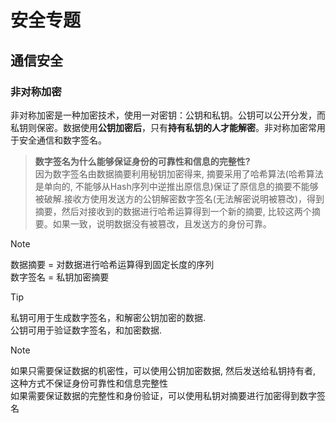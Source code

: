 # 安全专题
## 通信安全
### 非对称加密
非对称加密是一种加密技术，使用一对密钥：公钥和私钥。公钥可以公开分发，而私钥则保密。数据使用**公钥加密后**，只有**持有私钥的人才能解密**。非对称加密常用于安全通信和数字签名。

> **数字签名为什么能够保证身份的可靠性和信息的完整性?**\
> 因为数字签名由数据摘要利用秘钥加密得来, 摘要采用了哈希算法(哈希算法是单向的, 不能够从Hash序列中逆推出原信息)保证了原信息的摘要不能够被破解.接收方使用发送方的公钥解密数字签名(无法解密说明被篡改)，得到摘要，然后对接收到的数据进行哈希运算得到一个新的摘要, 比较这两个摘要。如果一致，说明数据没有被篡改，且发送方的身份可靠。


> [!NOTE]
> 数据摘要 = 对数据进行哈希运算得到固定长度的序列 \
> 数字签名 = 私钥加密摘要 

> [!TIP]
> 私钥可用于生成数字签名，和解密公钥加密的数据. \
> 公钥可用于验证数字签名，和加密数据.

> [!NOTE]
> 如果只需要保证数据的机密性，可以使用公钥加密数据, 然后发送给私钥持有者, 这种方式不保证身份可靠性和信息完整性\
> 如果需要保证数据的完整性和身份验证，可以使用私钥对摘要进行加密得到数字签名